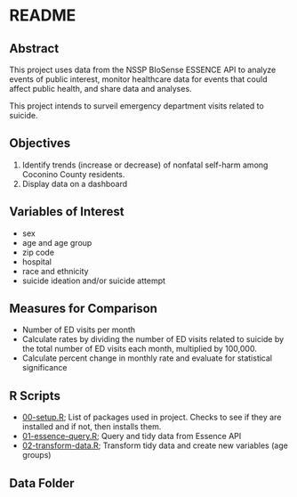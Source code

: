 # README


## Abstract 


This project uses data from the NSSP BIoSense ESSENCE API to analyze events of public interest, monitor healthcare data for events that could affect public health, and share data and analyses.


This project intends to surveil emergency department visits related to suicide.


## Objectives 


1. Identify trends (increase or decrease) of nonfatal self-harm among Coconino County residents. 
2. Display data on a dashboard



## Variables of Interest 


- sex 
- age and age group 
- zip code 
- hospital 
- race and ethnicity 
- suicide ideation and/or suicide attempt 


## Measures for Comparison 


- Number of ED visits per month 
- Calculate rates by dividing the number of ED visits related to suicide by the total number of ED visits each month, multiplied by 100,000.
- Calculate percent change in monthly rate and evaluate for statistical significance 



## R Scripts 


- [00-setup.R](scripts/00-setup.R); List of packages used in project. Checks to see if they are installed and if not, then installs them.
- [01-essence-query.R](scripts/01-essence-query.R); Query and tidy data from Essence API 
- [02-transform-data.R](scripts/02-transform-data.R); Transform tidy data and create new variables (age groups)


## Data Folder 